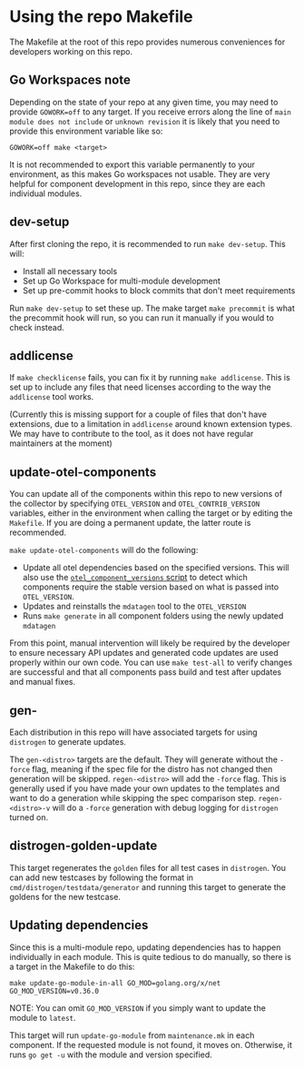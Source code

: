 # Using the repo Makefile

The Makefile at the root of this repo provides numerous conveniences for developers working on this repo.

## Go Workspaces note

Depending on the state of your repo at any given time, you may need to provide `GOWORK=off` to any target. If you receive errors along the line of `main module does not include` or `unknown revision` it is likely that you need to provide this environment variable like so:
```
GOWORK=off make <target>
```
It is not recommended to export this variable permanently to your environment, as this makes Go workspaces not usable. They are very helpful for component development in this repo, since they are each individual modules.

## dev-setup

After first cloning the repo, it is recommended to run `make dev-setup`. This will:

* Install all necessary tools
* Set up Go Workspace for multi-module development
* Set up pre-commit hooks to block commits that don't meet requirements

Run `make dev-setup` to set these up. The make target `make precommit` is what the precommit hook will run, so you can run it manually if you would to check instead.

## addlicense

If `make checklicense` fails, you can fix it by running `make addlicense`. This is set up to include any files that need licenses according to the way the `addlicense` tool works.

(Currently this is missing support for a couple of files that don't have extensions, due to a limitation in `addlicense` around known extension types. We may have to contribute to the tool, as it does not have regular maintainers at the moment)

## update-otel-components

You can update all of the components within this repo to new versions of the collector by specifying `OTEL_VERSION` and `OTEL_CONTRIB_VERSION` variables, either in the environment when calling the target or by editing the `Makefile`. If you are doing a permanent update, the latter route is recommended.

`make update-otel-components` will do the following:
* Update all otel dependencies based on the specified versions. This will also use the [`otel_component_versions` script](../internal/tools/cmd/otel_component_versions) to detect which components require the stable version based on what is passed into `OTEL_VERSION`.
* Updates and reinstalls the `mdatagen` tool to the `OTEL_VERSION`
* Runs `make generate` in all component folders using the newly updated `mdatagen`

From this point, manual intervention will likely be required by the developer to ensure necessary API updates and generated code updates are used properly within our own code. You can use `make test-all` to verify changes are successful and that all components pass build and test after updates and manual fixes.

## gen-<distro>

Each distribution in this repo will have associated targets for using `distrogen` to generate updates.

The `gen-<distro>` targets are the default. They will generate without the `-force` flag, meaning if the spec file for the distro has not changed then generation will be skipped.
`regen-<distro>` will add the `-force` flag. This is generally used if you have made your own updates to the templates and want to do a generation while skipping the spec comparison step.
`regen-<distro>-v` will do a `-force` generation with debug logging for `distrogen` turned on.

## distrogen-golden-update

This target regenerates the `golden` files for all test cases in `distrogen`. You can add new testcases by following the format in `cmd/distrogen/testdata/generator` and running this target to generate the goldens for the new testcase.

## Updating dependencies

Since this is a multi-module repo, updating dependencies has to happen individually in each module. This is quite tedious to do manually, so there is a target in the Makefile to do this:

```
make update-go-module-in-all GO_MOD=golang.org/x/net GO_MOD_VERSION=v0.36.0
```
NOTE: You can omit `GO_MOD_VERSION` if you simply want to update the module to `latest`.

This target will run `update-go-module` from `maintenance.mk` in each component. If the requested module is not found, it moves on. Otherwise, it runs `go get -u` with the module and version specified.